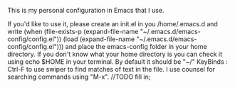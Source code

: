 This is my personal configuration in Emacs that I use.

If you'd like to use it, please create an init.el in you /home/.emacs.d and write
(when (file-exists-p (expand-file-name "~/.emacs.d/emacs-config/config.el"))
  (load (expand-file-name "~/.emacs.d/emacs-config/config.el")))
and place the emacs-config folder in your home directory.
If you don't know what your home directory is you can check it using echo $HOME in your terminal.
By default it should be "~/"
KeyBinds :
Ctrl-F to use swiper to find matches of text in the file.
I use counsel for searching commands using "M-x".
//TODO fill in;

